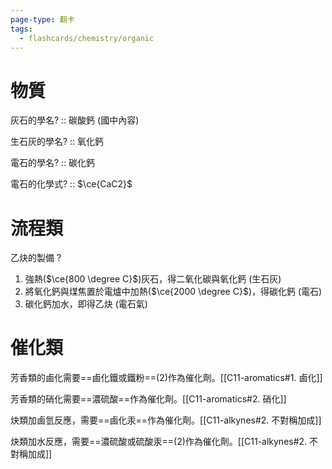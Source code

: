 ```yaml
---
page-type: 翻卡
tags:
  - flashcards/chemistry/organic
---
```

# 物質

灰石的學名? :: 碳酸鈣 (國中內容)
<!--SR:!2024-06-21,1,228-->
生石灰的學名? :: 氧化鈣
<!--SR:!2024-06-21,1,210-->
電石的學名? :: 碳化鈣
<!--SR:!2024-06-27,7,250-->
電石的化學式? :: $\ce{CaC2}$
<!--SR:!2024-06-22,2,230-->

# 流程類

乙炔的製備
?
1. 強熱($\ce{800 \degree C}$)灰石，得二氧化碳與氧化鈣 (生石灰)
2. 將氧化鈣與煤焦置於電爐中加熱($\ce{2000 \degree C}$)，得碳化鈣 (電石)
3. 碳化鈣加水，即得乙炔 (電石氣)

# 催化類

芳香類的鹵化需要==鹵化鐵或鐵粉==(2)作為催化劑。[[C11-aromatics#1. 鹵化]]
<!--SR:!2024-06-21,1,228-->

芳香類的硝化需要==濃硫酸==作為催化劑。[[C11-aromatics#2. 硝化]]
<!--SR:!2024-07-04,14,290-->

炔類加鹵氫反應，需要==鹵化汞==作為催化劑。[[C11-alkynes#2. 不對稱加成]]
<!--SR:!2024-06-22,2,230-->

炔類加水反應，需要==濃硫酸或硫酸汞==(2)作為催化劑。[[C11-alkynes#2. 不對稱加成]]
<!--SR:!2024-06-22,2,248-->